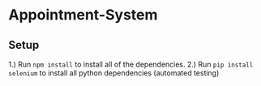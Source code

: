 # Appointment-System

## Setup
1.) Run `npm install` to install all of the dependencies.
2.) Run `pip install selenium` to install all python dependencies (automated testing)
